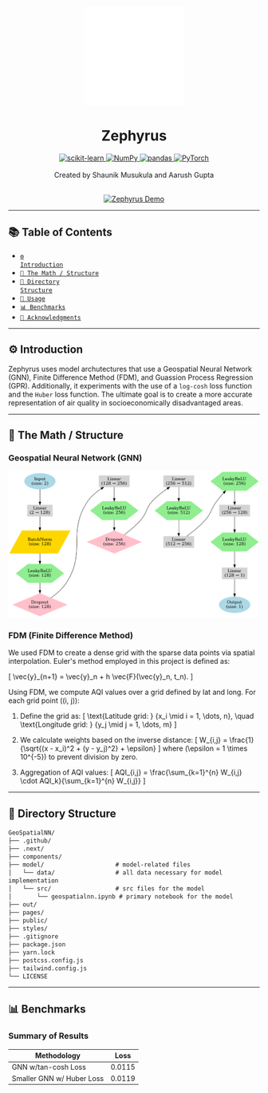 <div align="center">
  <img src="model/assets/logo.svg" width="200" alt="Doodle Logo"/>
  <h1>Zephyrus</h1>
  
  <a href="https://scikit-learn.org/stable/">
    <img src="https://img.shields.io/badge/scikit--learn-1.7-orange?logo=scikit-learn" alt="scikit-learn">
  </a>
  <a href="https://numpy.org/">
    <img src="https://img.shields.io/badge/NumPy-2.1-blue?logo=numpy" alt="NumPy">
  </a>
  <a href="https://pandas.pydata.org/">
    <img src="https://img.shields.io/badge/pandas-2.2.3-green?logo=pandas" alt="pandas">
  </a>
  <a href="https://pytorch.org/">
    <img src="https://img.shields.io/badge/PyTorch-2.5.1-red?logo=pytorch" alt="PyTorch">
  </a>
</div>

<br>

<div align="center">Created by Shaunik Musukula and Aarush Gupta</div>

<br>

<div align="center">

[![Zephyrus Demo](https://img.youtube.com/vi/rujY4nIlzQ0/0.jpg)](https://www.youtube.com/watch?v=rujY4nIlzQ0)

</div>

---

## 📚 Table of Contents
- [<code>⚙️ Introduction</code>](#%EF%B8%8F-introduction)
- [<code>📐 The Math / Structure</code>](#%EF%B8%8F-t)
- [<code>📂 Directory Structure</code>](#-directory-structure)
- [<code>🚀 Usage</code>](#-usage)
- [<code>📊 Benchmarks</code>](#-benchmarks)
- [<code>🙏 Acknowledgments</code>](#-acknowledgments)

---

## ⚙️ Introduction

Zephyrus uses model archutectures that use a Geospatial Neural Network (GNN), Finite Difference Method (FDM), and Guassion Process Regression (GPR). Additionally, it experiments with the use of a `log-cosh` loss function and the `Huber` loss function. The ultimate goal is to create a more accurate representation of air quality in socioeconomically disadvantaged areas.

---

## 📐 The Math / Structure

### Geospatial Neural Network (GNN)

![MobileNet2.0 Confusion Matrix](model/assets/architecture.png)

### FDM (Finite Difference Method)

We used FDM to create a dense grid with the sparse data points via spatial interpolation. Euler's method employed in this project is defined as:

\[
\vec{y}_{n+1} = \vec{y}_n + h \vec{F}(\vec{y}_n, t_n).
\]

Using FDM, we compute AQI values over a grid defined by lat and long. For each grid point \((i, j)\):

1. Define the grid as:
\[
\text{Latitude grid: } \{x_i \mid i = 1, \dots, n\}, \quad \text{Longitude grid: } \{y_j \mid j = 1, \dots, m\}
\]

2. We calculate weights based on the inverse distance:
\[
W_{i,j} = \frac{1}{\sqrt{(x - x_i)^2 + (y - y_j)^2} + \epsilon}
\]
where \(\epsilon = 1 \times 10^{-5}\) to prevent division by zero.

3. Aggregation of AQI values:
\[
AQI_{i,j} = \frac{\sum_{k=1}^{n} W_{i,j} \cdot AQI_k}{\sum_{k=1}^{n} W_{i,j}}
\]

---

## 📂 Directory Structure

```
GeoSpatialNN/
├── .github/
├── .next/
├── components/
├── model/                    # model-related files
│   └── data/                 # all data necessary for model implementation
│   └── src/                  # src files for the model
│       └── geospatialnn.ipynb # primary notebook for the model
├── out/
├── pages/
├── public/
├── styles/
├── .gitignore
├── package.json
├── yarn.lock
├── postcss.config.js
├── tailwind.config.js
└── LICENSE
```

---

## 📊 Benchmarks

### Summary of Results
| Methodology                | Loss       |
|----------------------------|------------|
| GNN w/tan-cosh Loss        | 0.0115    |
| Smaller GNN w/ Huber Loss  | 0.0119    |

